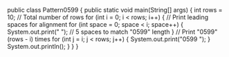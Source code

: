 public class Pattern0599 {
    public static void main(String[] args) {
        int rows = 10; // Total number of rows
        for (int i = 0; i < rows; i++) {
            // Print leading spaces for alignment
            for (int space = 0; space < i; space++) {
                System.out.print("     "); // 5 spaces to match "0599" length
            }
            // Print "0599" (rows - i) times
            for (int j = i; j < rows; j++) {
                System.out.print("0599 ");
            }
            System.out.println();
        }
    }
}
